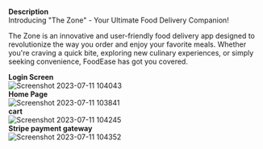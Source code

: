 **Description**<br>
Introducing "The Zone" - Your Ultimate Food Delivery Companion!

The Zone is an innovative and user-friendly food delivery app designed to revolutionize the way you order and enjoy your favorite meals. Whether you're craving a quick bite, exploring new culinary experiences, or simply seeking convenience, FoodEase has got you covered.

**Login Screen**<br>
![Screenshot 2023-07-11 104043](https://github.com/AkankshaGawade/The-Zone-Food-App/assets/87490936/c1456e28-8375-4971-b5c6-8b4dbdb5f754) <br>
**Home Page**<br>
![Screenshot 2023-07-11 103841](https://github.com/AkankshaGawade/The-Zone-Food-App/assets/87490936/8fda9b0a-72ad-4232-9c29-7db6eb68b7a0) <br>
**cart**<br>
![Screenshot 2023-07-11 104245](https://github.com/AkankshaGawade/The-Zone-Food-App/assets/87490936/e5835908-d27d-4608-b97b-acdd8aed3d9d) <br>
**Stripe payment gateway**<br>
![Screenshot 2023-07-11 104352](https://github.com/AkankshaGawade/The-Zone-Food-App/assets/87490936/7221235a-9d2c-48c4-9257-62f0a73970ce) <br>
